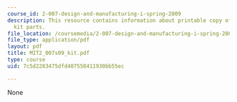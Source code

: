```yaml
---
course_id: 2-007-design-and-manufacturing-i-spring-2009
description: This resource contains information about printable copy of the 2.007
  kit parts.
file_location: /coursemedia/2-007-design-and-manufacturing-i-spring-2009/7c5d2283475dfd407558411930bb55ec_MIT2_007s09_kit.pdf
file_type: application/pdf
layout: pdf
title: MIT2_007s09_kit.pdf
type: course
uid: 7c5d2283475dfd407558411930bb55ec

---
```

None